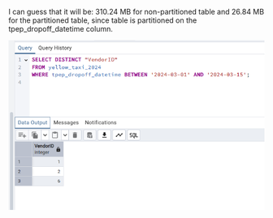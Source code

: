 I can guess that it will be: 310.24 MB for non-partitioned table and 26.84 MB for the partitioned table, since table is partitioned on the tpep_dropoff_datetime column.

![](../screenshots/question5.png)